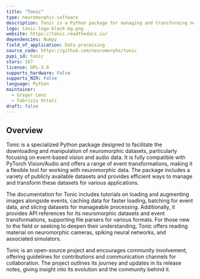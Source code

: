 ```yaml
---
title: "Tonic"
type: neuromorphic-software
description: Tonic is a Python package for managing and transforming neuromorphic datasets.
logo: tonic-logo-black-bg.png
website: https://tonic.readthedocs.io/
dependencies: Numpy
field_of_application: Data processing
source_code: https://github.com/neuromorphs/tonic
pypi_id: tonic
stars: 167
license: GPL-3.0
supports_hardware: False
supports_NIR: False
language: Python
maintainer: 
  - Gregor Lenz
  - Fabrizio Ottati 
draft: false
---
```




## Overview
Tonic is a specialized Python package designed to facilitate the downloading and manipulation of neuromorphic datasets, particularly focusing on event-based vision and audio data. It is fully compatible with PyTorch Vision/Audio and offers a range of event transformations, making it a flexible tool for working with neuromorphic data. The package includes a variety of publicly available datasets and provides efficient ways to manage and transform these datasets for various applications.

The documentation for Tonic includes tutorials on loading and augmenting images alongside events, caching data for faster loading, batching for event data, and slicing datasets for manageable processing. Additionally, it provides API references for its neuromorphic datasets and event transformations, supporting file parsers for various formats. For those new to the field or seeking to deepen their understanding, Tonic offers reading material on neuromorphic cameras, spiking neural networks, and associated simulators.

Tonic is an open-source project and encourages community involvement, offering guidelines for contributions and communication channels for collaboration. The project outlines its journey and updates in its release notes, giving insight into its evolution and the community behind it.
